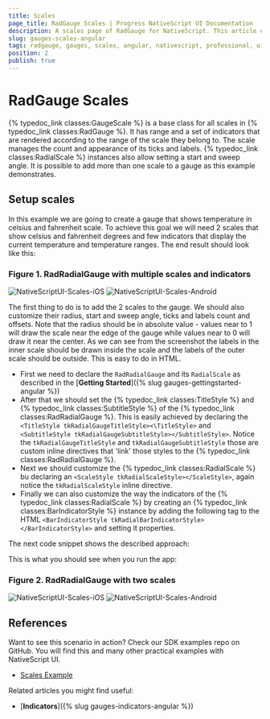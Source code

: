 ```yaml
---
title: Scales
page_title: RadGauge Scales | Progress NativeScript UI Documentation
description: A scales page of RadGauge for NativeScript. This article explains how to use GaugeScale objects in RadGauge.
slug: gauges-scales-angular
tags: radgauge, gauges, scales, angular, nativescript, professional, ui
position: 2
publish: true
---
```


# RadGauge Scales

{% typedoc_link classes:GaugeScale %} is a base class for all scales in {% typedoc_link classes:RadGauge %}. It has range and a set of indicators that are rendered according to the range of the scale they belong to. The scale manages the count and appearance of its ticks and labels. {% typedoc_link classes:RadialScale %} instances also allow setting a start and sweep angle. It is possible to add more than one scale to a gauge as this example demonstrates.

## Setup scales

In this example we are going to create a gauge that shows temperature in celsius and fahrenheit scale. To achieve this goal we will need 2 scales that show celsius and fahrenheit degrees and few indicators that display the current temperature and temperature ranges. The end result should look like this:

### Figure 1. RadRadialGauge with multiple scales and indicators

![NativeScriptUI-Scales-iOS](../../img/ns_ui/gauges-scales1-ios.png "RadRadialGauge with two scales and indicators in iOS") ![NativeScriptUI-Scales-Android](../../img/ns_ui/gauges-scales1-android.png "RadRadialGauge with two scales and indicators in Android")

The first thing to do is to add the 2 scales to the gauge. We should also customize their radius, start and sweep angle, ticks and labels count and offsets. Note that the radius should be in absolute value - values near to 1 will draw the scale near the edge of the gauge while values near to 0 will draw it near the center. As we can see from the screenshot the labels in the inner scale should be drawn inside the scale and the labels of the outer scale should be outside. This is easy to do in HTML.

* First we need to declare the `RadRadialGauge` and its `RadialScale` as described in the [**Getting Started**]({% slug gauges-gettingstarted-angular %})
* After that we should set the {% typedoc_link classes:TitleStyle %} and {% typedoc_link classes:SubtitleStyle %} of the {% typedoc_link classes:RadRadialGauge %}. This is easily achieved by declaring the `<TitleStyle tkRadialGaugeTitleStyle><\TitleStyle>` and `<SubtitleStyle tkRadialGaugeSubtitleStyle></SubtitleStyle>`. Notice the `tkRadialGaugeTitleStyle` and `tkRadialGaugeSubtitleStyle` those are custom inline directives that 'link' those styles to the {% typedoc_link classes:RadRadialGauge %}.
* Next we should customize the {% typedoc_link classes:RadialScale %} bu declaring an  `<ScaleStyle tkRadialScaleStyle></ScaleStyle>`, again notice the `tkRadialScaleStyle` inline directive.
* Finally we can also customize the way the indicators of the {% typedoc_link classes:RadialScale %} by creating an {% typedoc_link classes:BarIndicatorStyle %} instance by adding the following tag to the HTML `<BarIndicatorStyle tkRadialBarIndicatorStyle></BarIndicatorStyle>` and setting it properties.

The next code snippet shows the described approach:

<snippet id='gauges-scales-add-scales-angular-html' />
<snippet id='gauges-scales-add-scales-angular' />

This is what you should see when you run the app:

### Figure 2. RadRadialGauge with two scales

![NativeScriptUI-Scales-iOS](../../img/ns_ui/gauges-scales2-ios.png "RadRadialGauge with two scales in iOS") ![NativeScriptUI-Scales-Android](../../img/ns_ui/gauges-scales2-android.png "RadRadialGauge with two scales in Android")

## References

Want to see this scenario in action?
Check our SDK examples repo on GitHub. You will find this and many other practical examples with NativeScript UI.

* [Scales Example](https://github.com/NativeScript/nativescript-ui-samples/tree/master/gauge/app/examples/scales)

Related articles you might find useful:

* [**Indicators**]({% slug gauges-indicators-angular %})
